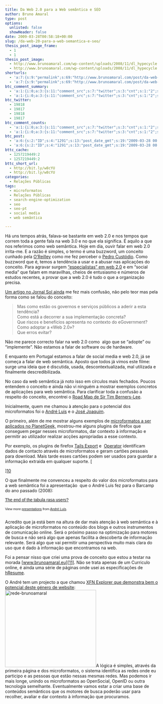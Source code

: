 ```yaml
---
title: Da Web 2.0 para a Web semântica e SEO
author: Bruno Amaral
type: post
options:
  unlisted: false
  showHeader: false
date: 2009-03-28T00:58:18+00:00
slug: /da-web-20-para-a-web-semantica-e-seo/
thesis_post_image_frame:
  - 1
  - 1
thesis_post_image:
  - http://www.brunoamaral.com/wp-content/uploads/2008/11/dl_hypecycle.gif
  - http://www.brunoamaral.com/wp-content/uploads/2008/11/dl_hypecycle.gif
shorturls:
  - 'a:7:{s:9:"permalink";s:69:"http://www.brunoamaral.com/post/da-web-20-para-a-web-semantica-e-seo/";s:7:"tinyurl";s:25:"http://tinyurl.com/d98og8";s:4:"isgd";s:17:"http://is.gd/pwmd";s:5:"bitly";s:18:"http://bit.ly/kYdm";s:5:"snipr";s:22:"http://snipr.com/euni0";s:5:"snurl";s:22:"http://snurl.com/euni0";s:7:"snipurl";s:24:"http://snipurl.com/euni0";}'
  - 'a:7:{s:9:"permalink";s:69:"http://www.brunoamaral.com/post/da-web-20-para-a-web-semantica-e-seo/";s:7:"tinyurl";s:25:"http://tinyurl.com/d98og8";s:4:"isgd";s:17:"http://is.gd/pwmd";s:5:"bitly";s:18:"http://bit.ly/kYdm";s:5:"snipr";s:22:"http://snipr.com/euni0";s:5:"snurl";s:22:"http://snurl.com/euni0";s:7:"snipurl";s:24:"http://snipurl.com/euni0";}'
btc_comment_summary:
  - 'a:1:{i:0;a:3:{s:11:"comment_src";s:7:"twitter";s:3:"cnt";s:1:"2";s:7:"enabled";s:1:"1";}}'
  - 'a:1:{i:0;a:3:{s:11:"comment_src";s:7:"twitter";s:3:"cnt";s:1:"2";s:7:"enabled";s:1:"1";}}'
btc_twitter:
  - 19818
  - 19817
  - 19818
  - 19817
btc_comment_counts:
  - 'a:1:{i:0;a:3:{s:11:"comment_src";s:7:"twitter";s:3:"cnt";s:1:"2";s:7:"enabled";s:1:"1";}}'
  - 'a:1:{i:0;a:3:{s:11:"comment_src";s:7:"twitter";s:3:"cnt";s:1:"2";s:7:"enabled";s:1:"1";}}'
btc_post:
  - 'a:6:{s:2:"ID";s:4:"1291";s:13:"post_date_gmt";s:19:"2009-03-28 00:58:18";s:23:"initial_import_date_gmt";s:19:"2009-04-10 09:40:06";s:20:"last_import_date_gmt";s:19:"2009-04-27 00:16:32";s:4:"hits";s:1:"2";s:6:"misses";s:3:"380";}'
  - 'a:6:{s:2:"ID";s:4:"1291";s:13:"post_date_gmt";s:19:"2009-03-28 00:58:18";s:23:"initial_import_date_gmt";s:19:"2009-04-10 09:40:06";s:20:"last_import_date_gmt";s:19:"2009-04-27 00:16:32";s:4:"hits";s:1:"2";s:6:"misses";s:3:"380";}'
bttc_cache:
  - 1257219449:2
  - 1257219449:2
bttc_short_url:
  - http://bit.ly/w8cYU
  - http://bit.ly/w8cYU
categories:
  - Relações Públicas
tags:
  - microformatos
  - Relações Públicas
  - search-engine-optimization
  - seo
  - seo-pt
  - social media
  - web semântica

---
```

Há uns tempos atrás, falava-se bastante em web 2.0 e nos tempos que correm toda a gente fala na web 3.0 e no que ela significa. É aquilo a que nos referimos como web semântica. Hoje em dia, ouvir falar em web 2.0 irrita-me. E a razão é simples, o termo é uma buzzword, um conceito cunhado pela [O&#8217;Reilley][1] como me fez perceber o [Pedro Custódio][2]. Como buzzword que é, temos a tendência a usar e a abusar nas aplicações do conceito. Para agravar surgem [&#8220;especialistas&#8221; em web 2.0][3] e em &#8220;social media&#8221; que falam em maravilhas, cheios de entusiasmo e números de estudos recentes, a provar que a web 2.0 é tudo o que a organização precisa.

[Um artigo no Jornal Sol ainda][4] me fez mais confusão, não pelo teor mas pela forma como se falou do conceito:

> <span id="ctl00_bcr_ThisContent">Mas como estão os governos e serviços públicos a aderir a esta tendência?<br /> Como está a decorrer a sua implementação concreta?<br /> Que riscos e benefícios apresenta no contexto do eGovernment?<br /> Como adoptar a «Web 2.0»?<br /> Que erros evitar?</span>

Não me parece correcto falar na web 2.0 como  algo que se &#8220;adopte&#8221; ou &#8220;implemente&#8221;. Não estamos a falar de software ou de hardware.

E enquanto em Portugal estamos a falar de social media e web 2.0, já se começa a falar de web semântica. Aposto que todos já vimos este filme: surge uma ideia que é discutida, usada, descontextualizada, mal utilizada e finalmente descredibilizada.

No caso da web semântica já noto isso em círculos mais fechados. Poucos entendem o conceito e ainda não vi ninguém a mostrar exemplos concretos de aplicações para web semântica. Para clarificar toda a confusão a respeito do conceito, encontrei o [Road Map de Sir Tim Berners-Lee][5].

Inicialmente, quem me chamou à atenção para o potencial dos microformatos foi o [André Luis][6] e o [José Joaquim][7].

O primeiro, além de me mostrar alguns exemplos de [microformatos a ser aplicados no PlanetGeek,][8] mostrou-me alguns plugins de firefox que conseguem pegar nesses microformatos, dar contexto à informação e permitir ao utilizador realizar acções apropriadas a esse contexto.

Por exemplo, os plugins de firefox [Tails Export][9] e  [Operator][10] identificam dados de contacto através de microformatos e geram cartões pessoais para download. Mais tarde esses cartões podem ser usados para guardar a informação extraida em qualquer suporte. [
  
][10] 

O que finalmente me convenceu a respeito do valor dos microformatos para a web semântica foi a apresentação  que o André Luis fez para o Barcamp do ano passado (2008):

<div id="__ss_595049" style="width: 425px; text-align: left;">
  <a style="font:14px Helvetica,Arial,Sans-serif;display:block;margin:12px 0 3px 0;text-decoration:underline;" title="The end of the tabula rasa users?" href="http://www.slideshare.net/andr3/the-end-of-the-tabula-rasa-users-presentation?type=presentation">The end of the tabula rasa users?</a></p> 
  
  <div style="font-size: 11px; font-family: tahoma,arial; height: 26px; padding-top: 2px;">
    View more <a style="text-decoration:underline;" href="http://www.slideshare.net/">presentations</a> from <a style="text-decoration:underline;" href="http://www.slideshare.net/andr3">André Luís</a>.
  </div>
</div>

Acredito que ja está bem na altura de dar mais atenção à web semântica e à aplicação de microformatos no conteúdo dos blogs e outros instrumentos de comunicação online. Será o próximo passo na optimização para motores de busca e não será algo que apenas facilita a descoberta de informação relevante. Será algo que vai permitir uma perspectiva muito mais clara do uso que é dado à informação que encontramos na web.

Foi a pensar nisso que criei uma prova de conceito que estou a testar na morada [www.brunoamaral.eu][11]. Não se trata apenas de um Curriculo online, é ainda uma série de páginas onde usei as especificações de [hResume][12].

<p style="text-align: left;">
  O André tem um projecto a que chamou <a href="http://workshop.andr3.net/xfnexplorer/?url=http%3A%2F%2Fbrunoamaral.eu&depth=2">XFN Explorer que demonstra bem o potencial deste género de website</a>:<a href="/wp-content/uploads/2009/03/rede-brunoamaral1.png"><img class="size-medium wp-image-1392 aligncenter" title="rede-brunoamaral" src="/wp-content/uploads/2009/03/rede-brunoamaral1-300x254.png" alt="rede-brunoamaral" width="300" height="254" srcset="/wp-content/uploads/2009/03/rede-brunoamaral1-300x254.png 300w, /wp-content/uploads/2009/03/rede-brunoamaral1-624x529.png 624w, /wp-content/uploads/2009/03/rede-brunoamaral1.png 988w" sizes="(max-width: 300px) 100vw, 300px" /></a>A lógica é simples, através da primeira página e dos microformatos, o sistema identifica as redes onde eu participo e as pessoas que estão nessas mesmas redes. Mas podemos ir mais longe, unindo os microformatos ao OpenSocial, OpenID ou outra tecnologia semelhante. Eventualmente vamos estar a criar uma base de conteúdos semânticos que os motores de busca poderão usar para recolher, avaliar e dar contexto à informação que procuramos.
</p>

 [1]: http://radar.oreilly.com/research/web2-report.html
 [2]: http://blog.pedrocustodio.com/
 [3]: http://www.youtube.com/watch?v=IdmnxcClEMc
 [4]: http://sol.sapo.pt/PaginaInicial/Tecnologia/Interior.aspx?content_id=129476
 [5]: http://www.w3.org/DesignIssues/Semantic.html
 [6]: http://andr3.net/blog/
 [7]: http://www.logon.com.pt
 [8]: http://www.planetgeek.org/geeks
 [9]: https://addons.mozilla.org/en-US/firefox/addon/2240
 [10]: https://addons.mozilla.org/en-US/firefox/addon/4106
 [11]: http://www.brunoamaral.eu "Bruno Amaral"
 [12]: http://microformats.org/wiki/hresume